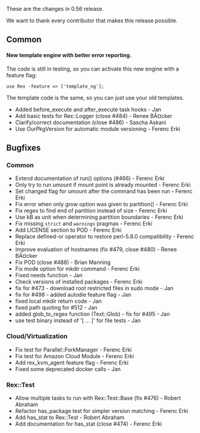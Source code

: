 These are the changes in 0.56 release.

We want to thank every contributor that makes this release possible.

## Common

#### New template engine with better error reporting.

The code is still in testing, so you can activate this new engine with a feature flag:

    use Rex -feature => ['template_ng'];

The template code is the same, so you can just use your old templates.

-   Added before\_execute and after\_execute task hooks - Jan
-   Add basic tests for Rex::Logger (close \#484) - Renee BÃ¤cker
-   Clarify/correct documentation (close \#486) - Sascha Askani
-   Use OurPkgVersion for automatic module versioning - Ferenc Erki

## Bugfixes

### Common

-   Extend documentation of run() options (\#466) - Ferenc Erki
-   Only try to run umount if mount point is already mounted - Ferenc Erki
-   Set changed flag for umount after the command has been run - Ferenc Erki
-   Fix error when only grow option was given to partition() - Ferenc Erki
-   Fix regex to find end of partition instead of size - Ferenc Erki
-   Use kB as unit when determining partition boundaries - Ferenc Erki
-   Fix missing `strict` and `warnings` pragmas - Ferenc Erki
-   Add LICENSE section to POD - Ferenc Erki
-   Replace defined-or operator to restore perl-5.8.0 compatibility - Ferenc Erki
-   Improve evaluation of hostnames (fix \#479, close \#480) - Renee BÃ¤cker
-   Fix POD (close \#488) - Brian Manning
-   Fix mode option for mkdir command - Ferenc Erki
-   Fixed needs function - Jan
-   Check versions of installed packages - Ferenc Erki
-   fix for \#473 - download root restricted files in sudo mode - Jan
-   fix for \#498 - added autodie feature flag - Jan
-   fixed local mkdir return code - Jan
-   fixed path quoting for \#512 - Jan
-   added glob\_to\_regex function (Text::Glob) - fix for \#495 - Jan
-   use test binary instead of '\[ ... \]' for file tests - Jan

### Cloud/Virtualization

-   Fix test for Parallel::ForkManager - Ferenc Erki
-   Fix test for Amazon Cloud Module - Ferenc Erki
-   Add rex\_kvm\_agent feature flag - Ferenc Erki
-   Fixed some deprecated docker calls - Jan

### Rex::Test

-   Allow multiple tasks to run with Rex::Test::Base (fix \#476) - Robert Abraham
-   Refactor has\_package test for simpler version matching - Ferenc Erki
-   Add has\_stat to Rex::Test - Robert Abraham
-   Add documentation for has\_stat (close \#474) - Ferenc Erki

